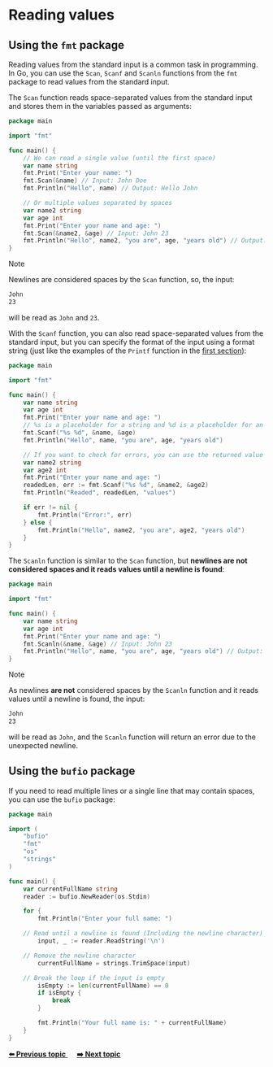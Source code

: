# Reading values

## Using the `fmt` package

Reading values from the standard input is a common task in programming. In Go, you can use the `Scan`, `Scanf` and `Scanln` functions from the `fmt` package to read values from the standard input.

The `Scan` function reads space-separated values from the standard input and stores them in the variables passed as arguments:

```go
package main

import "fmt"

func main() {
    // We can read a single value (until the first space)
    var name string
    fmt.Print("Enter your name: ") 
    fmt.Scan(&name) // Input: John Doe
    fmt.Println("Hello", name) // Output: Hello John

    // Or multiple values separated by spaces
    var name2 string
    var age int
    fmt.Print("Enter your name and age: ")
    fmt.Scan(&name2, &age) // Input: John 23
    fmt.Println("Hello", name2, "you are", age, "years old") // Output: Hello John you are 23 years old
}
```

> [!NOTE]
> Newlines are considered spaces by the `Scan` function, so, the input: 
> ```bash
> John
> 23
> ```
> will be read as `John` and `23`.

With the `Scanf` function, you can also read space-separated values from the standard input, but you can specify the format of the input using a format string (just like the examples of the `Printf` function in the [first section](https://github.com/lara-vel-dev/backend-with-golang/tree/main/the-basics/01-hello-world#functions-used-to-format-and-print-data)): 

```go
package main

import "fmt"

func main() {
    var name string
    var age int
    fmt.Print("Enter your name and age: ")
    // %s is a placeholder for a string and %d is a placeholder for an integer
    fmt.Scanf("%s %d", &name, &age)
    fmt.Println("Hello", name, "you are", age, "years old")

    // If you want to check for errors, you can use the returned value
    var name2 string
    var age2 int
    fmt.Print("Enter your name and age: ")
    readedLen, err := fmt.Scanf("%s %d", &name2, &age2)
    fmt.Println("Readed", readedLen, "values")

    if err != nil {
        fmt.Println("Error:", err)
    } else {
        fmt.Println("Hello", name2, "you are", age2, "years old")
    } 
}
```

The `Scanln` function is similar to the `Scan` function, but **newlines are not considered spaces and it reads values until a newline is found**:

```go
package main

import "fmt"

func main() {
    var name string
    var age int
    fmt.Print("Enter your name and age: ")
    fmt.Scanln(&name, &age) // Input: John 23
    fmt.Println("Hello", name, "you are", age, "years old") // Output: Hello John you are 23 years old
}
```

> [!NOTE]
> As newlines **are not** considered spaces by the `Scanln` function and it reads values until a newline is found, the input:
> ```bash
> John
> 23
> ```
> will be read as `John`, and the `Scanln` function will return an error due to the unexpected newline.

## Using the `bufio` package

If you need to read multiple lines or a single line that may contain spaces, you can use the `bufio` package: 

```go
package main

import (
	"bufio"
	"fmt"
	"os"
	"strings"
)

func main() {
	var currentFullName string
	reader := bufio.NewReader(os.Stdin)

	for {
		fmt.Println("Enter your full name: ")

    // Read until a newline is found (Including the newline character)
		input, _ := reader.ReadString('\n')

    // Remove the newline character
		currentFullName = strings.TrimSpace(input)

    // Break the loop if the input is empty
		isEmpty := len(currentFullName) == 0
		if isEmpty {
			break
		}

		fmt.Println("Your full name is: " + currentFullName)
	}
}
```

<div>
<a href="https://github.com/lara-vel-dev/backend-with-golang/blob/main/01-the-basics/03-operators/README.md" >
	<strong>⬅️ Previous topic</strong>
</a>
&emsp;
<a href="https://github.com/lara-vel-dev/backend-with-golang/blob/main/02-flow-controls/01-conditionals/README.md" >
	<strong>➡️ Next topic</strong>
</a>
</div>